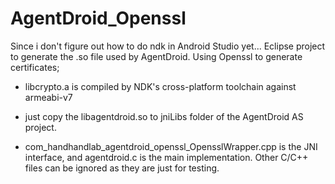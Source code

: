 # AgentDroid_Openssl
Since i don't figure out how to do ndk in Android Studio yet...
Eclipse project to generate the .so file used by AgentDroid. Using Openssl to generate certificates;

* libcrypto.a is compiled by NDK's cross-platform toolchain against armeabi-v7

* just copy the libagentdroid.so to jniLibs folder of the AgentDroid AS project.

* com_handhandlab_agentdroid_openssl_OpensslWrapper.cpp is the JNI interface, and agentdroid.c is the main implementation. Other C/C++ files can be ignored as they are just for testing.
